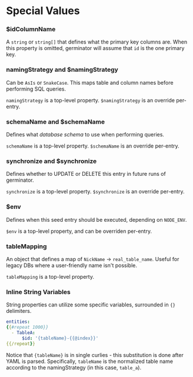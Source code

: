 # Special Values

### $idColumnName

A `string` or `string[]` that defines what the primary key columns are. When this
property is omitted, germinator will assume that `id` is the one primary key.

### namingStrategy and $namingStrategy

Can be `AsIs` or `SnakeCase`. This maps table and column names before performing SQL queries.

`namingStrategy` is a top-level property. `$namingStrategy` is an override per-entry.

### schemaName and $schemaName

Defines what _database schema_ to use when performing queries.

`schemaName` is a top-level property. `$schemaName` is an override per-entry.

### synchronize and $synchronize

Defines whether to UPDATE or DELETE this entry in future runs of germinator.

`synchronize` is a top-level property. `$synchronize` is an override per-entry.

### $env

Defines when this seed entry should be executed, depending on `NODE_ENV`.

`$env` is a top-level property, and can be overriden per-entry.

### tableMapping

An object that defines a map of `NickName` -> `real_table_name`. Useful for legacy
DBs where a user-friendly name isn't possible.

`tableMapping` is a top-level property.

### Inline String Variables

String properties can utilize some specific variables, surrounded in `{}` delimiters.

```yaml
entities:
{{#repeat 1000}}
  - TableA:
      $id: '{tableName}-{{@index}}'
{{/repeat}}
```

Notice that `{tableName}` is in single curlies - this substitution is done after
YAML is parsed. Specifically, `tableName` is the normalized table name according
to the namingStrategy (in this case, `table_a`).
